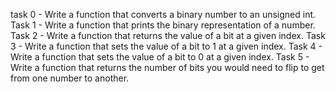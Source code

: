 task 0 - Write a function that converts a binary number to an unsigned int.
Task 1 - Write a function that prints the binary representation of a number.
Task 2 - Write a function that returns the value of a bit at a given index.
Task 3 - Write a function that sets the value of a bit to 1 at a given index.
Task 4 - Write a function that sets the value of a bit to 0 at a given index.
Task 5 - Write a function that returns the number of bits you would need to flip to get from one number to another.
